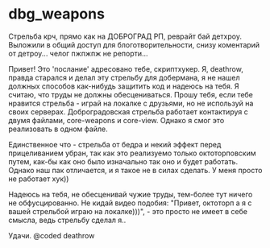 # dbg_weapons

Стрельба крч, прямо как на ДОБРОГРАД РП, реврайт бай детхроу. Выложили в общий доступ для блоготворительности, снизу коментарий от детроу... челог пжпжпж не репорти...

Привет! Это 'послание' адресовано тебе, скриптхукер. Я, deathrow, правда старался и делал эту стрельбу для
добермана, я не нашел должных способов как-нибудь защитить код и надеюсь на тебя. Я считаю,
что труды не должны обесцениваться. 
Прошу тебя, если тебе нравится стрельба - играй на локалке с друзьями, но не используй на своих серверах.
Доброградовская стрельба работает контактируя с двумя файлами, core-weapons и core-view. Однако я смог это
реализовать в одном файле.

Единственное что - стрельба от бедра и некий эффект перед прицеливанием убран, так как это реализуемо только
октоторповским путем, как-бы как оно было изначально так оно и будет работать. Однако наш пак отличается,
и я такое не в силах сделать. У меня просто не работает хук)) 


Надеюсь на тебя, не обесценивай чужие труды, тем-более тут ничего не обфусцированно. Не кидай видео подобия:
"Привет, октоторп а я с вашей стрельбой играю на локалке)))", - это просто не имеет в себе смысла, ведь
стрельбу сделал я..

Удачи.
@coded deathrow
